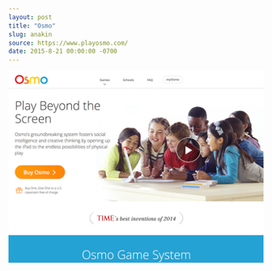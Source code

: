 ```yaml
---
layout: post
title: "Osmo"
slug: anakin
source: https://www.playosmo.com/
date: 2015-8-21 00:00:00 -0700
---
```


<img src="/assets/img/screenshots/osmo.jpg">
